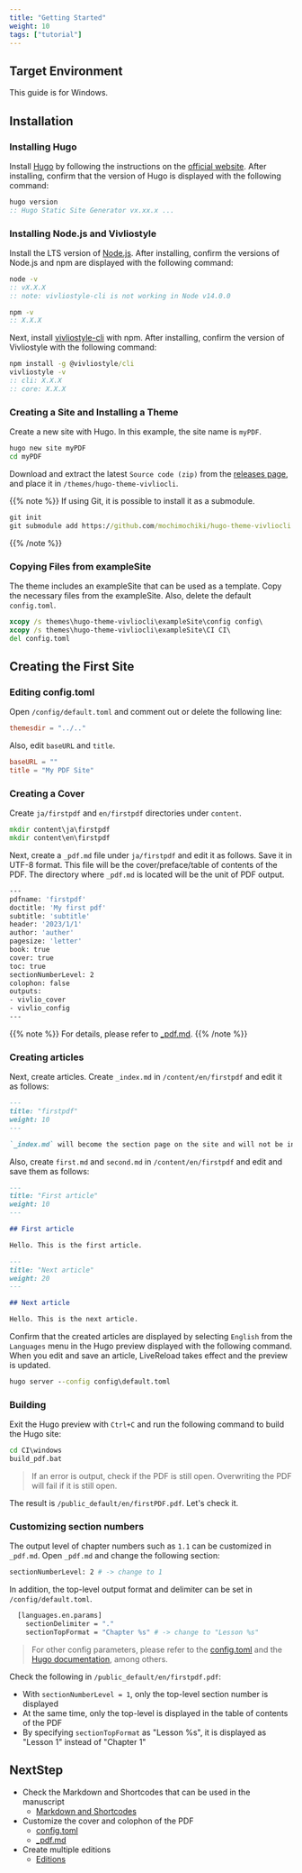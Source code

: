 ```yaml
---
title: "Getting Started"
weight: 10
tags: ["tutorial"]
---
```


## Target Environment

This guide is for Windows.

## Installation

### Installing Hugo

Install [Hugo](https://gohugo.io/) by following the instructions on the [official website](https://gohugo.io/installation/windows/). After installing, confirm that the version of Hugo is displayed with the following command:

```bat
hugo version
:: Hugo Static Site Generator vx.xx.x ...
```

### Installing Node.js and Vivliostyle

Install the LTS version of [Node.js](https://nodejs.org/en/). After installing, confirm the versions of Node.js and npm are displayed with the following command:

```bat
node -v
:: vX.X.X
:: note: vivliostyle-cli is not working in Node v14.0.0

npm -v
:: X.X.X
```

Next, install [vivliostyle-cli](https://github.com/vivliostyle/vivliostyle-cli) with npm. After installing, confirm the version of Vivliostyle with the following command:

```bat
npm install -g @vivliostyle/cli
vivliostyle -v
:: cli: X.X.X
:: core: X.X.X
```

### Creating a Site and Installing a Theme

Create a new site with Hugo. In this example, the site name is `myPDF`.

```bat
hugo new site myPDF
cd myPDF
```

Download and extract the latest `Source code (zip)` from the [releases page](https://github.com/mochimochiki/hugo-theme-vivliocli/releases), and place it in `/themes/hugo-theme-vivliocli`.

{{% note %}}
If using Git, it is possible to install it as a submodule.

```bat
git init
git submodule add https://github.com/mochimochiki/hugo-theme-vivliocli themes/hugo-theme-vivliocli
```
{{% /note %}}

### Copying Files from exampleSite

The theme includes an exampleSite that can be used as a template. Copy the necessary files from the exampleSite. Also, delete the default `config.toml`.

```bat
xcopy /s themes\hugo-theme-vivliocli\exampleSite\config config\
xcopy /s themes\hugo-theme-vivliocli\exampleSite\CI CI\
del config.toml
```

## Creating the First Site

### Editing config.toml

Open `/config/default.toml` and comment out or delete the following line:

```toml
themesdir = "../.."
```

Also, edit `baseURL` and `title`.

```toml
baseURL = ""
title = "My PDF Site"
```

### Creating a Cover

Create `ja/firstpdf` and `en/firstpdf` directories under `content`.

```bat
mkdir content\ja\firstpdf
mkdir content\en\firstpdf
```

Next, create a `_pdf.md` file under `ja/firstpdf` and edit it as follows. Save it in UTF-8 format. This file will be the cover/preface/table of contents of the PDF. The directory where `_pdf.md` is located will be the unit of PDF output.

```bash
---
pdfname: 'firstpdf'
doctitle: 'My first pdf'
subtitle: 'subtitle'
header: '2023/1/1'
author: 'auther'
pagesize: 'letter'
book: true
cover: true
toc: true
sectionNumberLevel: 2
colophon: false
outputs:
- vivlio_cover
- vivlio_config
---
```

{{% note %}}
For details, please refer to [_pdf.md](./pdfconfig.html).
{{% /note %}}

### Creating articles

Next, create articles. Create `_index.md` in `/content/en/firstpdf` and edit it as follows:

```md
---
title: "firstpdf"
weight: 10
---

`_index.md` will become the section page on the site and will not be included in the PDF.
```

Also, create `first.md` and `second.md` in `/content/en/firstpdf` and edit and save them as follows:

```md
---
title: "First article"
weight: 10
---

## First article

Hello. This is the first article.
```

```md
---
title: "Next article"
weight: 20
---

## Next article

Hello. This is the next article.
```

Confirm that the created articles are displayed by selecting `English` from the `Languages` menu in the Hugo preview displayed with the following command. When you edit and save an article, LiveReload takes effect and the preview is updated.

```bat
hugo server --config config\default.toml
```

### Building

Exit the Hugo preview with `Ctrl+C` and run the following command to build the Hugo site:

```bat
cd CI\windows
build_pdf.bat
```

> If an error is output, check if the PDF is still open. Overwriting the PDF will fail if it is still open.

The result is `/public_default/en/firstPDF.pdf`. Let's check it.

### Customizing section numbers

The output level of chapter numbers such as `1.1` can be customized in `_pdf.md`. Open `_pdf.md` and change the following section:

```bash
sectionNumberLevel: 2 # -> change to 1
```

In addition, the top-level output format and delimiter can be set in `/config/default.toml`.

```bash
  [languages.en.params]
    sectionDelimiter = "."
    sectionTopFormat = "Chapter %s" # -> change to "Lesson %s"
```

> For other config parameters, please refer to the [config.toml](./config.html) and the [Hugo documentation](https://gohugo.io/getting-started/configuration/), among others.

Check the following in `/public_default/en/firstpdf.pdf`:

* With `sectionNumberLevel = 1`, only the top-level section number is displayed
* At the same time, only the top-level is displayed in the table of contents of the PDF
* By specifying `sectionTopFormat` as "Lesson %s", it is displayed as "Lesson 1" instead of "Chapter 1"

## NextStep

* Check the Markdown and Shortcodes that can be used in the manuscript
  * [Markdown and Shortcodes](./MarkdownShowcase.html)
* Customize the cover and colophon of the PDF
  * [config.toml](./config.html)
  * [_pdf.md](./pdfconfig.html)
* Create multiple editions
  * [Editions](./edition.html)